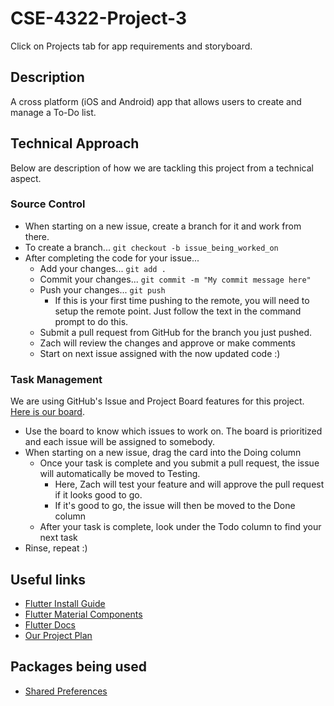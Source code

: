 # CSE-4322-Project-3

Click on Projects tab for app requirements and storyboard.

## Description
A cross platform (iOS and Android) app that allows users to create and manage a To-Do list.

## Technical Approach
Below are description of how we are tackling this project from a technical aspect.

### Source Control
- When starting on a new issue, create a branch for it and work from there.
- To create a branch... `git checkout -b issue_being_worked_on`
- After completing the code for your issue...
  - Add your changes... `git add .`
  - Commit your changes... `git commit -m "My commit message here"`
  - Push your changes... `git push`
    - If this is your first time pushing to the remote, you will need to setup the remote point. Just follow the text in the command prompt to do this.
  - Submit a pull request from GitHub for the branch you just pushed.
  - Zach will review the changes and approve or make comments
  - Start on next issue assigned with the now updated code :)
  
### Task Management
We are using GitHub's Issue and Project Board features for this project. [Here is our board](https://github.com/zacherygentry/CSE-4322-Project-3/projects/1).

- Use the board to know which issues to work on. The board is prioritized and each issue will be assigned to somebody.
- When starting on a new issue, drag the card into the Doing column
  - Once your task is complete and you submit a pull request, the issue will automatically be moved to Testing.
    - Here, Zach will test your feature and will approve the pull request if it looks good to go.
    - If it's good to go, the issue will then be moved to the Done column
  - After your task is complete, look under the Todo column to find your next task
- Rinse, repeat :)
  
## Useful links
- [Flutter Install Guide](https://flutter.dev/docs/get-started/install)
- [Flutter Material Components](https://flutter.dev/docs/development/ui/widgets/material)
- [Flutter Docs](https://flutter.dev/docs)
- [Our Project Plan](https://docs.google.com/document/d/1tpHG1iuVvrnlzBwIjE2ShC_9baoqyFVB80lfOjPGpcQ/edit?usp=sharing)

## Packages being used
- [Shared Preferences](https://pub.dev/packages/shared_preferences)
